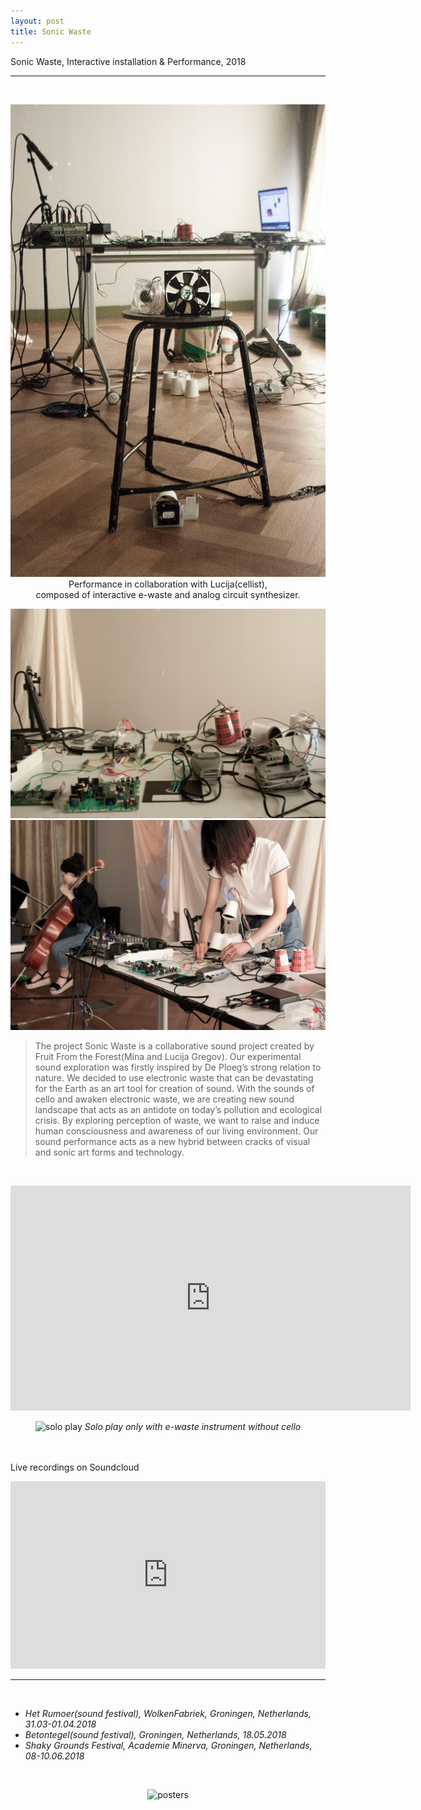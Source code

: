 ```yaml
---
layout: post
title: Sonic Waste
---
```


Sonic Waste, Interactive installation & Performance, 2018

***

<br/>
<div>
<p align="middle">
<img class="img_vertical" src="/img/work_footage/sonicwaste04.jpg" alt="sonicwaste pic3" title="sonicwaste pic3"/>
<br/>
Performance in collaboration with Lucija(cellist),
<br/>
composed of interactive e-waste and analog circuit synthesizer.
</p>
</div>

<div>
<p align="middle">
<img class="img_horizontal" src="/img/work_footage/sonicwaste02.jpg" alt="sonicwaste pic1" title="sonicwaste pic1"/>
<img class="img_horizontal" src="/img/work_footage/sonicwaste01.jpg" alt="sonicwaste pic2" title="sonicwaste pic2"/>
</p>
</div>

<!-- <div>
<img class="col three" src="/img/work_footage/ensemble_robot_cello_01.jpg" alt="performance at Het Rumoer festival" title="performance at Het Rumoer festival"/>
</div>
<i>photo taken by Dick Pluim</i> -->

>The project Sonic Waste is a collaborative sound project created by Fruit From the Forest(Mina and Lucija Gregov). Our experimental sound exploration was firstly inspired by De Ploeg’s strong relation to nature. We decided to use electronic waste that can be devastating for the Earth as an art tool for creation of sound. With the sounds of cello and awaken electronic waste, we are creating new sound landscape that acts as an antidote on today’s pollution and ecological crisis. By exploring perception of waste, we want to raise and induce human consciousness and awareness of our living environment. Our sound performance acts as a new hybrid between cracks of visual and sonic art forms and technology.

<!-- Live recordings on <a href="https://soundcloud.com/mina-vitamina/cirtuit-cello-and-modulation-text-composition-01" target="blank">soundcloud</a><br/>
<br/> -->

<br/>
<p align="middle">
<iframe src="https://player.vimeo.com/video/274627353" width="640" height="360" frameborder="0" webkitallowfullscreen mozallowfullscreen allowfullscreen></iframe>
</p>
<div class="img_row">
<p align="middle">
	<img class="img_gif" src="{{ site.baseurl }}/img/work_footage/sonicwaste_solo.gif" alt="solo play" title="solo play"/>
	<i>Solo play only with e-waste instrument without cello</i>
  </p>
</div>

<br/><br/>
Live recordings on Soundcloud
<iframe width="100%" height="300" scrolling="no" frameborder="no" allow="autoplay" src="https://w.soundcloud.com/player/?url=https%3A//api.soundcloud.com/playlists/538965807&color=%23ff5500&auto_play=false&hide_related=false&show_comments=true&show_user=true&show_reposts=false&show_teaser=true&visual=true"></iframe>
<br/>

***

<br/>
<ul>
<li><i>Het Rumoer(sound festival), WolkenFabriek, Groningen, Netherlands, 31.03-01.04.2018</i></li>
<li><i>Betontegel(sound festival), Groningen, Netherlands, 18.05.2018</i></li>
<li><i>Shaky Grounds Festival, Academie Minerva, Groningen, Netherlands, 08-10.06.2018</i></li>
</ul>
<br/>
<div class="img_row">
<p align="middle">
	<img class="img_poster" src="{{ site.baseurl }}/img/posters.gif" alt="posters" title="posters"/>
  </p>
</div>


<br/><br/><br/>
